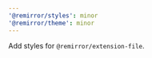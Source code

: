 ```yaml
---
'@remirror/styles': minor
'@remirror/theme': minor
---
```


Add styles for `@remirror/extension-file`.
